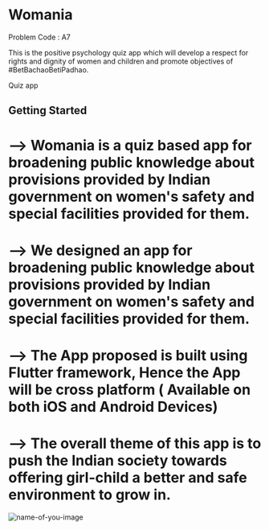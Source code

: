 
# Womania

Problem Code : A7

This is the positive psychology quiz app which will develop a respect for rights and dignity of women and children and promote objectives of #BetBachaoBetiPadhao.

Quiz app 



## Getting Started

# --> Womania is a quiz based app for broadening public knowledge about provisions provided by Indian government on women's safety and special facilities provided for them.
# --> We designed an app for broadening public knowledge about provisions provided by Indian government on women's safety and special facilities provided for them.
# --> The App proposed is built using Flutter framework, Hence the App will be cross platform ( Available on both iOS and Android Devices)
# --> The overall theme of this app is to push the Indian society towards offering girl-child a better and safe environment to grow in.

![name-of-you-image](https://your-copied-image-address)